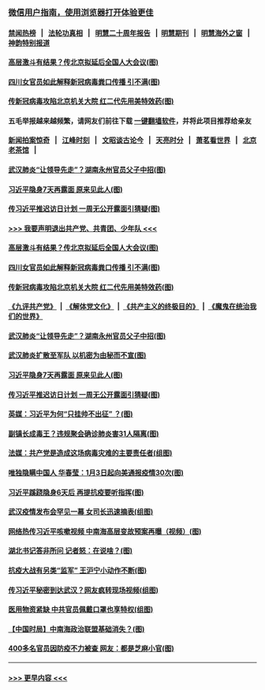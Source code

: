 ### [微信用户指南，使用浏览器打开体验更佳](https://github.com/gfw-breaker/banned-news1/blob/master/indexes/wechat-guide.md?t=0)
#### [禁闻热榜](热点新闻.md?t=0)  &nbsp;&nbsp;|&nbsp;&nbsp; [法轮功真相](https://github.com/gfw-breaker/truth/blob/master/README.md?t=0) &nbsp;&nbsp;|&nbsp;&nbsp; [明慧二十周年报告](https://github.com/gfw-breaker/mh-reports/blob/master/README.md?t=0) &nbsp;&nbsp;|&nbsp;&nbsp;[明慧期刊](https://github.com/gfw-breaker/mh-qikan) &nbsp;&nbsp;|&nbsp;&nbsp; [明慧海外之窗](https://github.com/gfw-breaker/mh-news/blob/master/README.md?t=0) &nbsp;&nbsp;|&nbsp;&nbsp; [神韵特别报道](https://github.com/gfw-breaker/mh-news/blob/master/shenyun.md?t=0)
#### [高层激斗有结果？传北京拟延后全国人大会议(图)](../pages/p2/922162.md?t=02070444) 
#### [四川女官员如此解释新冠病毒粪口传播 引不满(图)](../pages/p2/922144.md?t=02070444) 
#### [传新冠病毒攻陷北京机关大院 红二代先用美特效药(图)](../pages/p2/922107.md?t=02070444) 
#### 五毛举报越来越频繁，请网友们前往下载 [一键翻墙软件](https://github.com/gfw-breaker/ssr-accounts)，并将此项目推荐给亲友
#### [新闻拍案惊奇](https://github.com/gfw-breaker/banned-news1/blob/master/pages/link4.md) &nbsp;&nbsp;|&nbsp;&nbsp; [江峰时刻](https://github.com/gfw-breaker/banned-news1/blob/master/pages/link4.md) &nbsp;&nbsp;|&nbsp;&nbsp; [文昭谈古论今](https://github.com/gfw-breaker/banned-news1/blob/master/pages/link4.md) &nbsp;&nbsp;|&nbsp;&nbsp; [天亮时分](https://github.com/gfw-breaker/banned-news1/blob/master/pages/link4.md) &nbsp;&nbsp;|&nbsp;&nbsp; [萧茗看世界](https://github.com/gfw-breaker/banned-news1/blob/master/pages/link4.md) &nbsp;&nbsp;|&nbsp;&nbsp; [北京老茶馆](https://github.com/gfw-breaker/banned-news1/blob/master/pages/link4.md) &nbsp;&nbsp;|&nbsp;&nbsp; 
#### [武汉肺炎“让领导先走”？湖南永州官员父子中招(图)](../pages/p2/922095.md?t=02070444) 
#### [习近平隐身7天再露面 原来见此人(图)](../pages/p2/922041.md?t=02070444) 
#### [传习近平推迟访日计划 一周无公开露面引猜疑(图)](../pages/p2/922006.md?t=02070444) 
#### [>>> 我要声明退出共产党、共青团、少年队 <<<](https://github.com/begood0513/goodnews/blob/master/quit/letter.md) 
#### [高层激斗有结果？传北京拟延后全国人大会议(图)](../pages/p2/922162.md?t=02070444) 
#### [四川女官员如此解释新冠病毒粪口传播 引不满(图)](../pages/p2/922144.md?t=02070444) 
#### [传新冠病毒攻陷北京机关大院 红二代先用美特效药(图)](../pages/p2/922107.md?t=02070444) 
#### [《九评共产党》](https://github.com/begood0513/9ping.md/blob/master/README.md) &nbsp;|&nbsp; [《解体党文化》](../../../../jtdwh.md/blob/master/README.md)  &nbsp;|&nbsp; [《共产主义的终极目的》](../../../../gczydzjmd.md/blob/master/README.md) &nbsp;|&nbsp; [《魔鬼在统治我们的世界》](../../../../mgztzwmdsj.md/blob/master/README.md) 
#### [武汉肺炎“让领导先走”？湖南永州官员父子中招(图)](../pages/p2/922095.md?t=02070444) 
#### [武汉肺炎扩散至军队 以机密为由秘而不宣(图)](../pages/p2/922044.md?t=02070444) 
#### [习近平隐身7天再露面 原来见此人(图)](../pages/p2/922041.md?t=02070444) 
#### [传习近平推迟访日计划 一周无公开露面引猜疑(图)](../pages/p2/922006.md?t=02070444) 
#### [英媒：习近平为何“只挂帅不出征” ？(图)](../pages/p2/921925.md?t=02070444) 
#### [副镇长成毒王？违规聚会确诊肺炎害31人隔离(图)](../pages/p2/921985.md?t=02070444) 
#### [法媒：共产党是造成这场病毒灾难的主要责任者(组图)](../pages/p2/921958.md?t=02070444) 
#### [唯独隐瞒中国人 华春莹：1月3日起向美通报疫情30次(图)](../pages/p2/921893.md?t=02070444) 
#### [习近平蹊跷隐身6天后 再提抗疫要听指挥(图)](../pages/p2/921870.md?t=02070444) 
#### [武汉疫情发布会罕见一幕 女司长迅速摘表(组图)](../pages/p2/921849.md?t=02070444) 
#### [网络热传习近平咳嗽视频 中南海高层变故预案再曝（视频）(图)](../pages/p2/921846.md?t=02070444) 
#### [湖北书记答非所问 记者怒：在说啥？(图)](../pages/p2/921804.md?t=02070444) 
#### [抗疫大战有另类“监军” 王沪宁小动作不断(图)](../pages/p2/921771.md?t=02070444) 
#### [传习近平秘密到达武汉？网友疯转现场视频(组图)](../pages/p2/921775.md?t=02070444) 
#### [医用物资紧缺 中共官员佩戴口罩也享特权(组图)](../pages/p2/921786.md?t=02070444) 
#### [【中国时局】中南海政治联盟基础消失？(图)](../pages/p2/921687.md?t=02070444) 
#### [400多名官员因防疫不力被查 网友：都是芝麻小官(图)](../pages/p2/921679.md?t=02070444) 

----
#### [ >>> 更早内容 <<< ](../indexes/p2-earlier.md)
